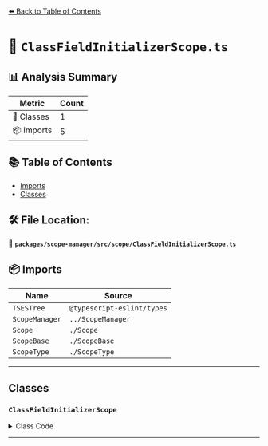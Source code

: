 [⬅️ Back to Table of Contents](../../../../index.md)

# 📄 `ClassFieldInitializerScope.ts`

## 📊 Analysis Summary

| Metric | Count |
|--------|-------|
| 🧱 Classes | 1 |
| 📦 Imports | 5 |

## 📚 Table of Contents

- [Imports](#imports)
- [Classes](#classes)

## 🛠️ File Location:
📂 **`packages/scope-manager/src/scope/ClassFieldInitializerScope.ts`**

## 📦 Imports

| Name | Source |
|------|--------|
| `TSESTree` | `@typescript-eslint/types` |
| `ScopeManager` | `../ScopeManager` |
| `Scope` | `./Scope` |
| `ScopeBase` | `./ScopeBase` |
| `ScopeType` | `./ScopeType` |


---

## Classes

### `ClassFieldInitializerScope`

<details><summary>Class Code</summary>

```ts
export class ClassFieldInitializerScope extends ScopeBase<
  ScopeType.classFieldInitializer,
  // the value expression itself is the block
  TSESTree.Expression,
  Scope
> {
  constructor(
    scopeManager: ScopeManager,
    upperScope: ClassFieldInitializerScope['upper'],
    block: ClassFieldInitializerScope['block'],
  ) {
    super(
      scopeManager,
      ScopeType.classFieldInitializer,
      upperScope,
      block,
      false,
    );
  }
}
```
</details>


---